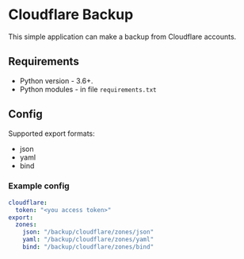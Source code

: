 # Cloudflare Backup

This simple application can make a backup from Cloudflare accounts.

## Requirements

* Python version - 3.6+.
* Python modules - in file `requirements.txt`

## Config

Supported export formats:
* json
* yaml
* bind

### Example config

```yaml
cloudflare:
  token: "<you access token>"
export:
  zones:
    json: "/backup/cloudflare/zones/json"
    yaml: "/backup/cloudflare/zones/yaml"
    bind: "/backup/cloudflare/zones/bind"
```
